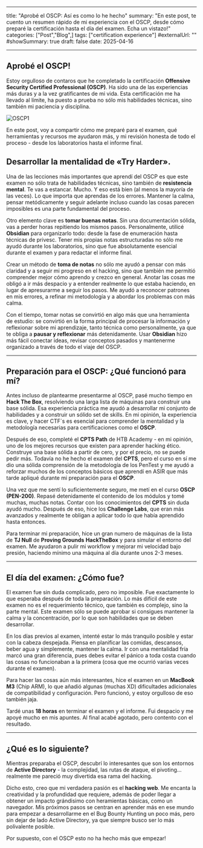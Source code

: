
---
title: "Aprobé el OSCP: Así es como lo he hecho"
summary: "En este post, te cuento un resumen rápido de mi experiencia con el OSCP, desde cómo preparé la certificación hasta el día del examen. Echa un vistazo!"
categories: ["Post","Blog",]
tags: ["certification experience"]
#externalUrl: ""
#showSummary: true
draft: false
date: 2025-04-16

---

  
## Aprobé el **OSCP!**

Estoy orgulloso de contaros que he completado la certificación **Offensive Security Certified Professional (OSCP)**. Ha sido una de las experiencias más duras y a la vez gratificantes de mi vida. Esta certificación me ha llevado al límite, ha puesto a prueba no sólo mis habilidades técnicas, sino también mi paciencia y disciplina.

![OSCP1](/img/oscp/oscp1.png)
  
  
En este post, voy a compartir cómo me preparé para el examen, qué herramientas y recursos me ayudaron más, y mi revisión honesta de todo el proceso - desde los laboratorios hasta el informe final.

## Desarrollar la mentalidad de «Try Harder».

  

Una de las lecciones más importantes que aprendí del OSCP es que este examen no sólo trata de habilidades técnicas, sino también de **resistencia mental**. Te vas a estancar. Mucho. Y eso está bien (al menos la mayoría de las veces). Lo que importa que aprendas de los errores. Mantener la calma, pensar metódicamente y seguir adelante incluso cuando las cosas parecen imposibles es una parte fundamental del proceso.

  

Otro elemento clave es **tomar buenas notas**. Sin una documentación sólida, vas a perder horas repitiendo los mismos pasos. Personalmente, utilicé **Obsidian** para organizarlo todo: desde la fase de enumeración hasta técnicas de privesc. Tener mis propias notas estructuradas no sólo me ayudó durante los laboratorios, sino que fue absolutamente esencial durante el examen y para redactar el informe final.


Crear un método de **toma de notas** no sólo me ayudó a pensar con más claridad y a seguir mi progreso en el hacking, sino que también me permitió comprender mejor cómo aprendo y crezco en general. Anotar las cosas me obligó a ir más despacio y a entender realmente lo que estaba haciendo, en lugar de apresurarme a seguir los pasos. Me ayudó a reconocer patrones en mis errores, a refinar mi metodología y a abordar los problemas con más calma.

  

Con el tiempo, tomar notas se convirtió en algo más que una herramienta de estudio: se convirtió en la forma principal de procesar la información y reflexionar sobre mi aprendizaje, tanto técnica como personalmente, ya que te obliga a **pausar y reflexionar** más detenidamente. Usar **Obsidian** hizo más fácil conectar ideas, revisar conceptos pasados y mantenerme organizado a través de todo el viaje del OSCP.

---

## Preparación para el OSCP: ¿Qué **funcionó** para mí?

  

Antes incluso de plantearme presentarme al OSCP, pasé mucho tiempo en **Hack The Box**, resolviendo una larga lista de máquinas para construir una base sólida. Esa experiencia práctica me ayudó a desarrollar mi conjunto de habilidades y a construir un sólido set de skills. En mi opinión, la experiencia es clave, y hacer CTF´s es esencial para comprender la mentalidad y la metodología necesarias para certificaciones como el **OSCP**.



Después de eso, completé el **CPTS Path** de HTB Academy - en mi opinión, uno de los mejores recursos que existen para aprender hacking ético. Construye una base sólida a partir de cero, y por el precio, no se puede pedir más. Todavía no he hecho el examen del **CPTS**, pero el curso en sí me dio una sólida comprensión de la metodología de los PenTest y me ayudó a reforzar muchos de los conceptos básicos que aprendí en ASIR que más tarde apliqué durante mi preparación para el **OSCP**.

  

Una vez que me sentí lo suficientemente seguro, me metí en el curso **OSCP (PEN-200)**. Repasé detenidamente el contenido de los módulos y tomé muchas, muchas notas. Contar con los conocimientos del **CPTS** sin duda ayudó mucho. Después de eso, hice los **Challenge Labs**, que eran más avanzados y realmente te obligan a aplicar todo lo que había aprendido hasta entonces.
  

Para terminar mi preparación, hice un gran numero de máquinas de la lista de **TJ Null** de **Proving Grounds** **HackTheBox** y para simular el entorno del examen. Me ayudaron a pulir mi workflow y mejorar mi velocidad bajo presión, haciendo mínimo una máquina al día durante unos 2-3 meses.

- - -

## El día del examen: ¿Cómo fue?

El examen fue sin duda complicado, pero no imposible. Fue exactamente lo que esperaba después de toda la preparación. Lo más difícil de este examen no es el requerimiento técnico, que también es complejo, sino la parte mental. Este examen sólo se puede aprobar si consigues mantener la calma y la concentración, por lo que son habilidades que se deben desarrollar.

En los días previos al examen, intenté estar lo más tranquilo posible y estar con la cabeza despejada. Piensa en planificar las comidas, descansos, beber agua y simplemente, mantener la calma. Ir con una mentalidad fría marcó una gran diferencia, pues debes evitar el pánico a toda costa cuando las cosas no funcionaban a la primera (cosa que me ocurrió varias veces durante el examen).

Para hacer las cosas aún más interesantes, hice el examen en un **MacBook M3** (Chip ARM), lo que añadió algunas (muchas XD) dificultades adicionales de compatibilidad y configuración. Pero funcionó, y estoy orgulloso de eso también jaja.

Tardé unas **18 horas** en terminar el examen y el informe. Fui despacio y me apoyé mucho en mis apuntes. Al final acabé agotado, pero contento con el resultado.

- - -

## ¿Qué es lo siguiente?

Mientras preparaba el OSCP, descubrí lo interesantes que son los entornos de **Active Directory** - la complejidad, las rutas de ataque, el pivoting... realmente me pareció muy divertida esa rama del hacking.  

Dicho esto, creo que mi verdadera pasión es el **hacking web**. Me encanta la creatividad y la profundidad que requiere, además de poder llegar a obtener un impacto grándisimo con heramientas básicas, como un navegador. Mis próximos pasos se centran en aprender más en ese mundo para empezar a desarrollarme en el Bug Bounty Hunting un poco más, pero sin dejar de lado Active Directory, ya que siempre busco ser lo más polivalente posible.

Por supuesto, con el OSCP esto no ha hecho más que empezar!